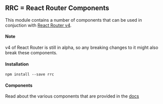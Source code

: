 ## RRC = React Router Components

This module contains a number of components that can be used in conjuction with [React Router v4](https://github.com/ReactTraining/react-router/tree/v4).

#### Note

v4 of React Router is still in alpha, so any breaking changes to it might also break these components.

#### Installation

```
npm install --save rrc
```


#### Components

Read about the various components that are provided in the [docs](docs/README.md)